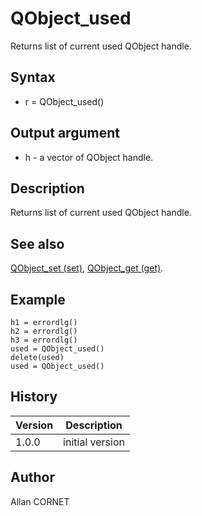 

# QObject_used

Returns list of current used QObject handle.

## Syntax

- r = QObject_used()

## Output argument

 - h - a vector of QObject handle.

## Description


  <p>Returns list of current used QObject handle.</p>


## See also

[QObject_set (set)](QObject_set.md), [QObject_get (get)](QObject_get.md).
## Example

```Nelson
h1 = errordlg()
h2 = errordlg()
h3 = errordlg()
used = QObject_used()
delete(used)
used = QObject_used()
```

## History

|Version|Description|
|------|------|
|1.0.0|initial version|


## Author

Allan CORNET



